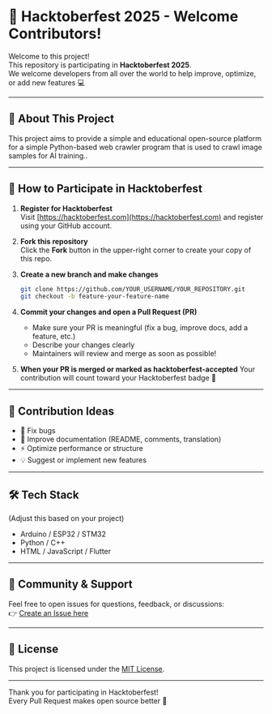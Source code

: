 # 🎃 Hacktoberfest 2025 - Welcome Contributors!

Welcome to this project!  
This repository is participating in **Hacktoberfest 2025**.  
We welcome developers from all over the world to help improve, optimize, or add new features 💻

---

## 🌟 About This Project
This project aims to provide a simple and educational open-source platform for a simple Python-based web crawler program that is used to crawl image samples for AI training..

---

## 🚀 How to Participate in Hacktoberfest

1. **Register for Hacktoberfest**  
   Visit [https://hacktoberfest.com](https://hacktoberfest.com) and register using your GitHub account.

2. **Fork this repository**  
   Click the **Fork** button in the upper-right corner to create your copy of this repo.

3. **Create a new branch and make changes**
   ```bash
   git clone https://github.com/YOUR_USERNAME/YOUR_REPOSITORY.git
   git checkout -b feature-your-feature-name
   ```

4. **Commit your changes and open a Pull Request (PR)**
   - Make sure your PR is meaningful (fix a bug, improve docs, add a feature, etc.)  
   - Describe your changes clearly  
   - Maintainers will review and merge as soon as possible!

5. **When your PR is merged or marked as hacktoberfest-accepted**
   Your contribution will count toward your Hacktoberfest badge 🏅

---

## 🧠 Contribution Ideas
- 🧩 Fix bugs  
- 📘 Improve documentation (README, comments, translation)  
- ⚡ Optimize performance or structure  
- 💡 Suggest or implement new features  

---

## 🛠️ Tech Stack
(Adjust this based on your project)
- Arduino / ESP32 / STM32
- Python / C++
- HTML / JavaScript / Flutter

---

## 💬 Community & Support
Feel free to open issues for questions, feedback, or discussions:  
👉 [Create an Issue here](../../issues)

---

## 📄 License
This project is licensed under the [MIT License](LICENSE).

---

Thank you for participating in Hacktoberfest!  
Every Pull Request makes open source better 💖
